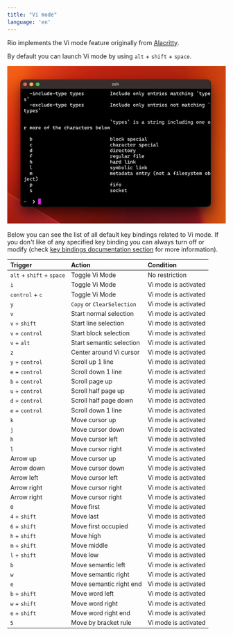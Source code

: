 ```yaml
---
title: "Vi mode"
language: 'en'
---
```


Rio implements the Vi mode feature originally from [Alacritty](https://github.com/alacritty/alacritty/blob/master/docs/features.md#vi-mode).

By default you can launch Vi mode by using `alt` + `shift` + `space`.

![Demo Vi mode](../../static/assets/features/demo-alacritty-vi-mode.gif)

Below you can see the list of all default key bindings related to Vi mode. If you don't like of any specified key binding you can always turn off or modify (check [key bindings documentation section](/rio/docs/documentation/key-bindings) for more information).

| Trigger | Action | Condition |
| :-- | :-- | :-- |
| `alt` + `shift` + `space` | Toggle Vi Mode | No restriction |
| `i` | Toggle Vi Mode | Vi mode is activated |
| `control` + `c` | Toggle Vi Mode | Vi mode is activated |
| `y` | `Copy` or `ClearSelection` | Vi mode is activated |
| `v` | Start normal selection | Vi mode is activated |
| `v` + `shift` | Start line selection | Vi mode is activated |
| `v` + `control` | Start block selection | Vi mode is activated |
| `v` + `alt` | Start semantic selection | Vi mode is activated |
| `z` | Center around Vi cursor | Vi mode is activated |
| `y` + `control` | Scroll up 1 line | Vi mode is activated |
| `e` + `control` | Scroll down 1 line | Vi mode is activated |
| `b` + `control` | Scroll page up | Vi mode is activated |
| `u` + `control` | Scroll half page up | Vi mode is activated |
| `d` + `control` | Scroll half page down | Vi mode is activated |
| `e` + `control` | Scroll down 1 line | Vi mode is activated |
| `k` | Move cursor up | Vi mode is activated |
| `j` | Move cursor down | Vi mode is activated |
| `h` | Move cursor left | Vi mode is activated |
| `l` | Move cursor right | Vi mode is activated |
| Arrow up | Move cursor up | Vi mode is activated |
| Arrow down | Move cursor down | Vi mode is activated |
| Arrow left | Move cursor left | Vi mode is activated |
| Arrow right | Move cursor right | Vi mode is activated |
| Arrow right | Move cursor right | Vi mode is activated |
| `0` | Move first | Vi mode is activated |
| `4` + `shift` | Move last | Vi mode is activated |
| `6` + `shift` | Move first occupied | Vi mode is activated |
| `h` + `shift` | Move high | Vi mode is activated |
| `m` + `shift` | Move middle | Vi mode is activated |
| `l` + `shift` | Move low | Vi mode is activated |
| `b` | Move semantic left | Vi mode is activated |
| `w` | Move semantic right | Vi mode is activated |
| `e` | Move semantic right end | Vi mode is activated |
| `b` + `shift` | Move word left | Vi mode is activated |
| `w` + `shift` | Move word right | Vi mode is activated |
| `e` + `shift` | Move word right end | Vi mode is activated |
| `5` | Move by bracket rule | Vi mode is activated |
